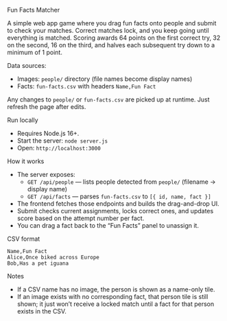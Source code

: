 Fun Facts Matcher

A simple web app game where you drag fun facts onto people and submit to check your matches. Correct matches lock, and you keep going until everything is matched. Scoring awards 64 points on the first correct try, 32 on the second, 16 on the third, and halves each subsequent try down to a minimum of 1 point.

Data sources:
- Images: `people/` directory (file names become display names)
- Facts: `fun-facts.csv` with headers `Name,Fun Fact`

Any changes to `people/` or `fun-facts.csv` are picked up at runtime. Just refresh the page after edits.

Run locally
- Requires Node.js 16+.
- Start the server: `node server.js`
- Open: `http://localhost:3000`

How it works
- The server exposes:
  - `GET /api/people` — lists people detected from `people/` (filename -> display name)
  - `GET /api/facts` — parses `fun-facts.csv` to `[{ id, name, fact }]`
- The frontend fetches those endpoints and builds the drag-and-drop UI.
- Submit checks current assignments, locks correct ones, and updates score based on the attempt number per fact.
- You can drag a fact back to the “Fun Facts” panel to unassign it.

CSV format

```
Name,Fun Fact
Alice,Once biked across Europe
Bob,Has a pet iguana
```

Notes
- If a CSV name has no image, the person is shown as a name-only tile.
- If an image exists with no corresponding fact, that person tile is still shown; it just won’t receive a locked match until a fact for that person exists in the CSV.
